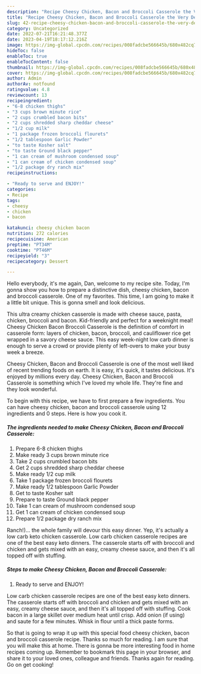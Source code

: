 ```yaml
---
description: "Recipe Cheesy Chicken, Bacon and Broccoli Casserole the Very Delicious}"
title: "Recipe Cheesy Chicken, Bacon and Broccoli Casserole the Very Delicious}"
slug: 42-recipe-cheesy-chicken-bacon-and-broccoli-casserole-the-very-delicious
category: Uncategorized
date: 2022-07-21T16:21:48.377Z
date: 2023-04-19T18:17:12.216Z
image: https://img-global.cpcdn.com/recipes/008fadcbe566645b/680x482cq70/cheesy-chicken-bacon-and-broccoli-casserole-recipe-main-photo.jpg
hideToc: false
enableToc: true
enableTocContent: false
thumbnail: https://img-global.cpcdn.com/recipes/008fadcbe566645b/680x482cq70/cheesy-chicken-bacon-and-broccoli-casserole-recipe-main-photo.jpg
cover: https://img-global.cpcdn.com/recipes/008fadcbe566645b/680x482cq70/cheesy-chicken-bacon-and-broccoli-casserole-recipe-main-photo.jpg
author: Admin
authorAv: notfound
ratingvalue: 4.8
reviewcount: 13
recipeingredient:
- "6-8 chicken thighs"
- "3 cups brown minute rice"
- "2 cups crumbled bacon bits"
- "2 cups shredded sharp cheddar cheese"
- "1/2 cup milk"
- "1 package frozen broccoli flourets"
- "1/2 tablespoon Garlic Powder"
- "to taste Kosher salt"
- "to taste Ground black pepper"
- "1 can cream of mushroom condensed soup"
- "1 can cream of chicken condensed soup"
- "1/2 package dry ranch mix"
recipeinstructions:

- "Ready to serve and ENJOY!"
categories:
- Recipe
tags:
- cheesy
- chicken
- bacon

katakunci: cheesy chicken bacon 
nutrition: 272 calories
recipecuisine: American
preptime: "PT34M"
cooktime: "PT46M"
recipeyield: "3"
recipecategory: Dessert

---
```



Hello everybody, it's me again, Dan, welcome to my recipe site. Today, I'm gonna show you how to prepare a distinctive dish, cheesy chicken, bacon and broccoli casserole. One of my favorites. This time, I am going to make it a little bit unique. This is gonna smell and look delicious.

This ultra creamy chicken casserole is made with cheese sauce, pasta, chicken, broccoli and bacon. Kid-friendly and perfect for a weeknight meal! Cheesy Chicken Bacon Broccoli Casserole is the definition of comfort in casserole form: layers of chicken, bacon, broccoli, and cauliflower rice get wrapped in a savory cheese sauce. This easy week-night low carb dinner is enough to serve a crowd or provide plenty of left-overs to make your busy week a breeze.

Cheesy Chicken, Bacon and Broccoli Casserole is one of the most well liked of recent trending foods on earth. It is easy, it's quick, it tastes delicious. It's enjoyed by millions every day. Cheesy Chicken, Bacon and Broccoli Casserole is something which I've loved my whole life. They're fine and they look wonderful.


To begin with this recipe, we have to first prepare a few ingredients. You can have cheesy chicken, bacon and broccoli casserole using 12 ingredients and 0 steps. Here is how you cook it.

<!--inarticleads1-->

##### The ingredients needed to make Cheesy Chicken, Bacon and Broccoli Casserole:

1. Prepare 6-8 chicken thighs
1. Make ready 3 cups brown minute rice
1. Take 2 cups crumbled bacon bits
1. Get 2 cups shredded sharp cheddar cheese
1. Make ready 1/2 cup milk
1. Take 1 package frozen broccoli flourets
1. Make ready 1/2 tablespoon Garlic Powder
1. Get to taste Kosher salt
1. Prepare to taste Ground black pepper
1. Take 1 can cream of mushroom condensed soup
1. Get 1 can cream of chicken condensed soup
1. Prepare 1/2 package dry ranch mix


Ranch!)… the whole family will devour this easy dinner. Yep, it&#39;s actually a low carb keto chicken casserole. Low carb chicken casserole recipes are one of the best easy keto dinners. The casserole starts off with broccoli and chicken and gets mixed with an easy, creamy cheese sauce, and then it&#39;s all topped off with stuffing. 

<!--inarticleads2-->

##### Steps to make Cheesy Chicken, Bacon and Broccoli Casserole:


1. Ready to serve and ENJOY!

Low carb chicken casserole recipes are one of the best easy keto dinners. The casserole starts off with broccoli and chicken and gets mixed with an easy, creamy cheese sauce, and then it&#39;s all topped off with stuffing. Cook bacon in a large skillet over medium heat until crisp. Add onion (if using) and saute for a few minutes. Whisk in flour until a thick paste forms. 

So that is going to wrap it up with this special food cheesy chicken, bacon and broccoli casserole recipe. Thanks so much for reading. I am sure that you will make this at home. There is gonna be more interesting food in home recipes coming up. Remember to bookmark this page in your browser, and share it to your loved ones, colleague and friends. Thanks again for reading. Go on get cooking!
